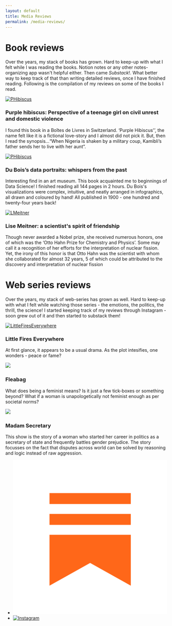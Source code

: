 ```yaml
---
layout: default
title: Media Reviews
permalink: /media-reviews/
---
```

<div id="research" class="tab active">


<h1>Book reviews</h1>
<p> Over the years, my stack of books has grown. Hard to keep-up with what I felt while I was reading the books. Notion notes or any other notes-organizing app wasn't helpful either. Then came <i>Substack</i>!. What better way to keep track of that than writing detailed reviews, once I have finished reading. Following is the compilation of my reviews on some of the books I read.</p>

<div class="featured-container">

  <!-- Card 1 -->
  <div class="content-card_res">
    <a href="https://open.substack.com/pub/whistlingthrush/p/purple-hibiscus-perspective-of-a?r=1qcgb6&utm_campaign=post&utm_medium=web&showWelcomeOnShare=true" class="card-link">
      <img src="https://substackcdn.com/image/fetch/w_1456,c_limit,f_webp,q_auto:good,fl_progressive:steep/https%3A%2F%2Fsubstack-post-media.s3.amazonaws.com%2Fpublic%2Fimages%2Fc76ca95d-553b-4906-a48c-a6d3fdcf8e2d_347x522.jpeg" alt="PHibiscus" style="height: 200px; object-fit: cover;">
    </a>
      <div class="content-text">
  <h3>Purple hibiscus: Perspective of a teenage girl on civil unrest and domestic violence</h3>
  <p>I found this book in a Boîtes de Livres in Switzerland. ‘Purple Hibiscus'’, the name felt like it is a fictional love-story and I almost did not pick it. But, then I read the synopsis...“When Nigeria is shaken by a military coup, Kamibli’s father sends her to live with her aunt”.</p>
      </div>
  </div>

  <!-- Card 2 -->
  <div class="content-card_res">
    <a href="https://open.substack.com/pub/whistlingthrush/p/du-boiss-data-portraits-whispers?r=1qcgb6&utm_campaign=post&utm_medium=web&showWelcomeOnShare=true" class="card-link">
      <img src="https://substackcdn.com/image/fetch/w_1456,c_limit,f_webp,q_auto:good,fl_progressive:steep/https%3A%2F%2Fsubstack-post-media.s3.amazonaws.com%2Fpublic%2Fimages%2Fc45027d3-fdbb-40cc-8e3a-6cf20e0c68bc_1532x2048.jpeg" alt="PHibiscus" style="height: 200px; object-fit: cover;">
    </a>
      <div class="content-text">
  <h3>Du Bois’s data portraits: whispers from the past</h3>
  <p>Interesting find in an art museum. This book acquainted me to beginnings of Data Science! I finished reading all 144 pages in 2 hours. Du Bois's visualizations were complex, intuitive, and neatly arranged in infographics, all drawn and coloured by hand! All published in 1900 - one hundred and twenty-four years back!</p>
      </div>
  </div>


  <!-- Card 3 -->
  <div class="content-card_res">
    <a href="https://open.substack.com/pub/whistlingthrush/p/lise-meitner?r=1qcgb6&utm_campaign=post&utm_medium=web&showWelcomeOnShare=true" class="card-link">
      <img src="https://substackcdn.com/image/fetch/w_1456,c_limit,f_webp,q_auto:good,fl_progressive:steep/https%3A%2F%2Fsubstack-post-media.s3.amazonaws.com%2Fpublic%2Fimages%2F7c3c8b05-3983-48c6-a1e6-cef5418749e5_800x589.jpeg" alt="LMeitner" style="height: 200px; object-fit: cover;">
    </a>
      <div class="content-text">
  <h3>Lise Meitner: a scientist's spirit of friendship</h3>
  <p>Though never awarded a Nobel prize, she received numerous honors, one of which was the ‘Otto Hahn Prize for Chemistry and Physics’. Some may call it a recognition of her efforts for the interpretation of nuclear fission. Yet, the irony of this honor is that Otto Hahn was the scientist with whom she collaborated for almost 32 years, 5 of which could be attributed to the discovery and interpretation of nuclear fission</p>
      </div>
  </div>
</div>

<h1>Web series reviews</h1>
<p> Over the years, my stack of web-series has grown as well. Hard to keep-up with what I felt while watching those series - the emotions, the politics, the thrill, the science! I started keeping track of my reviews through Instagram - soon grew out of it and then started to substack them!</p>
<div class="featured-container">

  <!-- Card 1 -->
  <div class="content-card_res">
    <a href="https://www.instagram.com/theurbanhostelcook/p/CTiHF_DNoJ1/" class="card-link">
      <img src="https://resizing.flixster.com/35QXCplMI2ifnfejKKdaloRANPU=/206x305/v2/https://resizing.flixster.com/-XZAfHZM39UwaGJIFWKAE8fS0ak=/v3/t/assets/p17741125_b_v13_ab.jpg" alt="LittleFiresEverywhere" style="height: 200px; object-fit: cover;">
    </a>
      <div class="content-text">
  <h3>Little Fires Everywhere</h3>
  <p>At first glance, it appears to be a usual drama. As the plot intesifies, one wonders - peace or fame?</p>
      </div>
  </div>

  <!-- Card 2 -->
  <div class="content-card_res">
    <a href="https://www.instagram.com/theurbanhostelcook/p/CUIxGwVAXn4/" class="card-link">
      <img src="https://resizing.flixster.com/spMPZE49D-VWZuUXpJ_hF15MRb0=/206x305/v2/https://resizing.flixster.com/-XZAfHZM39UwaGJIFWKAE8fS0ak=/v3/t/assets/p13139614_b_v13_ad.jpg" style="height: 200px; object-fit: cover;">
    </a>
      <div class="content-text">
  <h3>Fleabag</h3>
  <p>What does being a feminist means? Is it just a few tick-boxes or something beyond? What if a woman is unapologetically not feminist enough as per societal norms?</p>
      </div>
  </div>


  <!-- Card 3 -->
  <div class="content-card_res">
    <a href="https://www.instagram.com/theurbanhostelcook/p/CTNZBSWNNU3/" class="card-link">
      <img src="https://resizing.flixster.com/yUiGZroqPLRF5yl7X5YxiME_TJM=/206x305/v2/https://resizing.flixster.com/-XZAfHZM39UwaGJIFWKAE8fS0ak=/v3/t/assets/p10779009_b_v13_ao.jpg" style="height: 200px; object-fit: cover;">
    </a>
      <div class="content-text">
  <h3>Madam Secretary</h3>
  <p>This show is the story of a woman who started her career in politics as a secretary of state and frequently battles gender prejudice. The story focusses on the fact that disputes across world can be solved by reasoning and logic instead of raw aggression.</p>
      </div>
  </div>
</div>
<aside class="side-panel" width="400px">
  <ul>
    <li>
      <a href="https://substack.com/@whistlingthrush" target="_blank" class="social-link" aria-label="Substack">
        <img src="/assets/images/Substack_logo.png" alt="Substack">
      </a>
    </li>
    <li>
      <a href="https://www.instagram.com/theurbanhostelcook/" target="_blank" class="social-link" aria-label="Instagram">
        <img src="https://img.freepik.com/free-vector/instagram-icon_1057-2227.jpg" alt="Instagram">
      </a>
    </li>
 </ul>
</aside>
</div>
